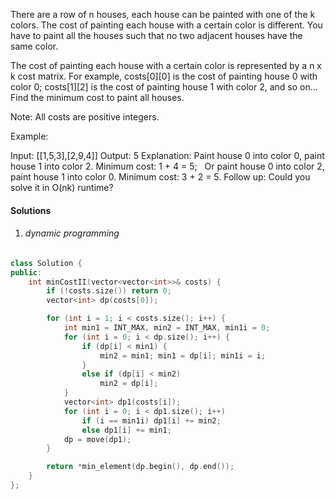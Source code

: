 There are a row of n houses, each house can be painted with one of the k colors. The cost of painting each house with a certain color is different. You have to paint all the houses such that no two adjacent houses have the same color.

The cost of painting each house with a certain color is represented by a n x k cost matrix. For example, costs[0][0] is the cost of painting house 0 with color 0; costs[1][2] is the cost of painting house 1 with color 2, and so on... Find the minimum cost to paint all houses.

Note:
All costs are positive integers.

Example:

Input: [[1,5,3],[2,9,4]]
Output: 5
Explanation: Paint house 0 into color 0, paint house 1 into color 2. Minimum cost: 1 + 4 = 5; 
             Or paint house 0 into color 2, paint house 1 into color 0. Minimum cost: 3 + 2 = 5. 
Follow up:
Could you solve it in O(nk) runtime?


#### Solutions


1. ###### dynamic programming

```cpp
class Solution {
public:
    int minCostII(vector<vector<int>>& costs) {
        if (!costs.size()) return 0;
        vector<int> dp(costs[0]);

        for (int i = 1; i < costs.size(); i++) {
            int min1 = INT_MAX, min2 = INT_MAX, min1i = 0;
            for (int i = 0; i < dp.size(); i++) {
                if (dp[i] < min1) {
                    min2 = min1; min1 = dp[i]; min1i = i;
                }
                else if (dp[i] < min2)
                    min2 = dp[i];
            }
            vector<int> dp1(costs[i]);
            for (int i = 0; i < dp1.size(); i++)
                if (i == min1i) dp1[i] += min2;
                else dp1[i] += min1;
            dp = move(dp1);
        }

        return *min_element(dp.begin(), dp.end());
    }
};
```